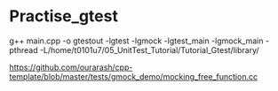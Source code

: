 # Practise_gtest

g++ main.cpp  -o gtestout -lgtest -lgmock -lgtest_main -lgmock_main -pthread -L/home/t0101u7/05_UnitTest_Tutorial/Tutorial_Gtest/library/

https://github.com/ourarash/cpp-template/blob/master/tests/gmock_demo/mocking_free_function.cc

